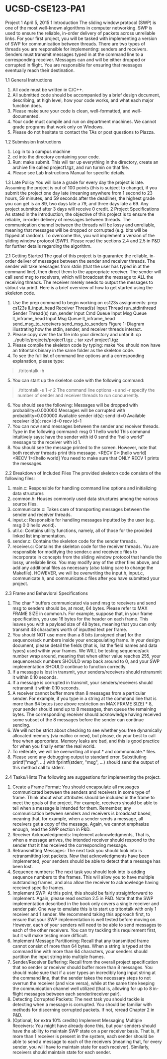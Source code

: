 # UCSD-CSE123-PA1

Project 1
April 5, 2015
1 Introduction
The sliding window protocol (SWP) is one of the most well-known algorithms
in computer networking. SWP is used to ensure the reliable, in-order delivery of
packets across unreliable links.
For your first project, you will be tasked with implementing a version of SWP
for communication between threads. There are two types of threads you are responsible
for implementing: senders and receivers.
Senders must transmit messages typed in at the command line to a corresponding
receiver. Messages can and will be either dropped or corrupted in flight. You
are responsible for ensuring that messages eventually reach their destination.

1.1 General Instructions
1. All code must be written in C/C++.
2. All submitted code should be accompanied by a brief design document, describing,
at high level, how your code works, and what each major function
does.
3. Please make sure your code is clean, well-formatted, and well-documented.
4. Your code must compile and run on department machines. We cannot grade
programs that work only on Windows.
5. Please do not hesitate to contact the TAs or post questions to Piazza.

1.2 Submission Instructions
1. Log in to a campus machine
2. cd into the directory containing your code.
3. Run: make submit.
This will tar up everything in the directory, create an archive file called
project1.tgz, and run turnin on that file.
4. Please see Lab Instructions Manual for specific details.

1.3 Late Policy
You will lose a grade for every day the project is late. Assuming the project is
out of 100 points (this is subject to change), if you submit the project one day late
(meaning anywhere from 1 second to 23 hours, 59 minutes, and 59 seconds after
the deadline), the highest grade you can get is an 89, two days late a 79, and three
days late a 69. Any project submitted after 3 days will receive 0 credit.
2 Project Specifications
As stated in the introduction, the objective of this project is to ensure the reliable,
in-order delivery of messages between threads. The communication channel
between the threads will be lossy and unreliable, meaning that messages will be
dropped or corrupted (e.g. bits will be flipped at random). To overcome this, you
will implement a version of the sliding window protocol (SWP). Please read the
sections 2.4 and 2.5 in P&D for further details regarding the algorithm.

2.1 Getting Started
The goal of this project is to guarantee the reliable, in-order deliver of messages
between the sender and receiver threads. The sender will take messages from
stdin (that the user has typed in at the command line), then direct them to the
appropriate receiver. The sender will call send msg to receivers, which
will broadcast the message to ALL the receiving threads. The receiver merely
needs to output the messages to stdout via printf.
Here is a brief overview of how to get started using the skeleton code.
1. Use the prep command to begin working on cs123s assignments: prep
cs123s
ll_input_head
Receiver Thread(s)
Input Thread
run_stdinthread
Sender Thread(s)
run_sender
Input Cmd Queue Input Msg Queue ll_inframe_head
Input Msg Queue ll_inframe_head
send_msg_to_receivers send_msg_to_senders Figure 1: Diagram illustrating how the stdin, sender, and receiver threads interact.
2. Please copy over the tar file into your directory and untar it:
cp ../public/projects/project1.tgz .; tar xzvf project1.tgz
3. Please compile the skeleton code by typing: make
You should now have an tritontalk binary in the same folder as the
skeleton code.
4. To see the full list of command line options and a corresponding explanation,
please type:
>./tritontalk -h
5. You can start up the skeleton code with the following command:
>./tritontalk -s 1 -r 2
The command line options -s and -r specify the number of sender and
receiver threads to run concurrently.
6. You should see the following:
Messages will be dropped with probability=0.000000
Messages will be corrupted with probability=0.000000
Available sender id(s):
send id=0
Available receiver id(s):
recv id=0
recv id=1
7. You can now send messages between the sender and receiver threads. Type
in the following command:
msg 0 1 hello world
This command intuitively says: have the sender with id 0 send the “hello
world” message to the receiver with id 1.
8. You should see the message printed to the screen. However, note that both
receiver threads print this message.
<RECV 0>:[hello world]
<RECV 1>:[hello world]
You need to make sure that ONLY RECV 1 prints the messages.

2.2 Breakdown of Included Files
The provided skeleton code consists of the following files:
1. main.c: Responsible for handling command line options and initializing
data structures
2. common.h: Houses commonly used data structures among the various
source files.
3. communicate.c: Takes care of transporting messages between the sender
and receiver threads.
4. input.c: Responsible for handling messages inputted by the user (e.g.
msg 0 0 hello world).
5. util.c: Contains utility functions, namely, all of those for the provided
linked list implementation.
6. sender.c: Contains the skeleton code for the sender threads.
7. receiver.c: Contains the skeleton code for the receiver threads.
You are responsible for modifying the sender.c and receiver.c files to
incorporate in concepts from the sliding window protocol that handle the lossy,
unreliable links. You may modify any of the other files above, and add any additional
files as necessary (also taking care to change the Makefile). HOWEVER,
we will be overwriting the input.h, input.c, communicate.h,
and communicate.c files after you have submitted your project.

2.3 Frame and Behavioral Specifications
1. The char * buffers communicated via send msg to receivers and
send msg to senders should be, at most, 64 bytes. Please refer to
MAX FRAME SIZE in common.h. For example, suppose that, in your
frame specification, you use 16 bytes for the header on each frame. This
leaves you with a payload size of 48 bytes, meaning that you can only transmit
48 characters worth of inputted text per frame.
2. You should NOT use more than a 8 bits (unsigned char) for the sequence/ack
numbers inside your encapsulating frame. In your design document,
please detail the fields (that is, list the field names and data types)
used within your frames. We WILL be testing sequence/ack number wrap
around, meaning that when either value reaches 255, your sequence/ack
numbers SHOULD wrap back around to 0, and your SWP implementation
SHOULD continue to function correctly.
3. If a message is lost in transmit, your senders/receivers should retransmit it
within 0.10 seconds.
4. If a message is corrupted in transmit, your senders/receivers should retransmit
it within 0.10 seconds.
5. A receiver cannot buffer more than 8 messages from a particular sender. For
example, if you type in a string at the command line that is more than 64
bytes (see above restriction on MAX FRAME SIZE) * 8, your sender should
send up to 8 messages, then queue the remaining bytes. The corresponding
receiver should acknowledge having received some subset of the 8 messages
before the sender can continue sending.
6. We will not be strict about checking to see whether you free dynamically
allocated memory (via malloc or new), but please, do your best to call
free when appropriate. Memory leaks are bad, and this is good practice
for when you finally enter the real world.
7. To reiterate, we will be overwriting all input.* and communicate.*
files.
8. Please send any debugging output to standard error. Substituting printf("msg",
...) with fprintf(stderr, "msg", ...) should send the output
of this method call to stderr.

2.4 Tasks/Hints
The following are suggestions for implementing the project.
1. Create a Frame Format: You should encapsulate all messages communicated
between the senders and receivers in some type of frame. Think
about what attributes should be included in the frame to meet the goals of
the project. For example, receivers should be able to tell when a message is
intended for them. Remember, any communication between senders and receivers
is broadcast based, meaning that, for example, when a sender sends
a message, all receivers get a copy of the message. Again, we cannot emphasize
enough, read the SWP section in P&D.
2. Receiver Acknowledgments: Implement acknowledgments, That is, when
a message arrives, the intended receiver should respond to the sender that it
has received the corresponding message.
3. Retransmitting Messages: The next task you should look into is retransmitting
lost packets. Now that acknowledgments have been implemented,
your senders should be able to detect that a message has been lost.
4. Sequence numbers: The next task you should look into is adding sequence
numbers to the frames. This will allow you to have multiple outstanding
frames, and also allow the receiver to acknowledge having received specific
frames.
5. Implement SWP: At this point, this should be fairly straightforward to
implement. Again, please read section 2.5 in P&D. Note that the SWP implementation
described in the book only covers a single receiver and sender
pair. One way to emulate this is to start up tritontalk with only 1 receiver
and 1 sender. We recommend taking this approach first, to ensure
that your SWP implementation is well tested before moving on. However,
each of your senders will need to be able to send messages to each of the
other receivers. You can try tackling this requirement first, but it will make
testing more difficult.
6. Implement Message Partitioning: Recall that any transmitted frame cannot
consist of more than 64 bytes. When a string is typed at the command
line with more than 64 characters, your senders should partition the input
string into multiple frames.
7. Sender/Receiver Buffering: Recall from the overall project specification
that no sender or receiver should buffer more than 8 messages. You should
make sure that if a user types an incredibly long input string at the command
line, that the sender takes the necessary steps to not overrun the receiver
(and vice versa), while at the same time keeping the communication channel
well utilized (that is, allowing for up to 8 in-flight messages between each
sender/receiver pair).
8. Detecting Corrupted Packets: The next task you should tackle is detecting
when a message is corrupted. You should be familiar with methods for
discerning corrupted packets. If not, reread Chapter 2 in P&D.
9. (Optional, for extra 10% credits) Implement Messaging Multiple Receivers:
You might have already done this, but your senders should have
the ability to maintain SWP state on a per receiver basis. That is, if more
than 1 receiver is present in the system, each sender should be able to send
a message to each of the receivers (meaning that, for every sender, you will
have to maintain state for each receiver). Similarly, receivers should maintain
state for each sender.
